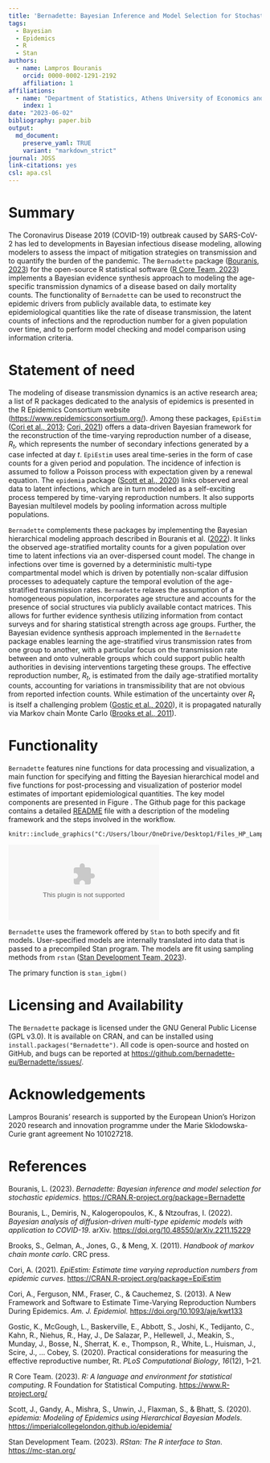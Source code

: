 ```yaml
---
title: 'Bernadette: Bayesian Inference and Model Selection for Stochastic Epidemics in R'
tags:
  - Bayesian
  - Epidemics
  - R
  - Stan
authors:
  - name: Lampros Bouranis
    orcid: 0000-0002-1291-2192
    affiliation: 1
affiliations:
  - name: "Department of Statistics, Athens University of Economics and Business, Athens, Greece"
    index: 1
date: "2023-06-02"
bibliography: paper.bib
output:
  md_document:
    preserve_yaml: TRUE
    variant: "markdown_strict"
journal: JOSS
link-citations: yes
csl: apa.csl
---
```


# Summary

The Coronavirus Disease 2019 (COVID-19) outbreak caused by SARS-CoV-2
has led to developments in Bayesian infectious disease modeling,
allowing modelers to assess the impact of mitigation strategies on
transmission and to quantify the burden of the pandemic. The
`Bernadette` package ([Bouranis, 2023](#ref-bernadette)) for the
open-source R statistical software ([R Core Team, 2023](#ref-rsoft))
implements a Bayesian evidence synthesis approach to modeling the
age-specific transmission dynamics of a disease based on daily mortality
counts. The functionality of `Bernadette` can be used to reconstruct the
epidemic drivers from publicly available data, to estimate key
epidemiological quantities like the rate of disease transmission, the
latent counts of infections and the reproduction number for a given
population over time, and to perform model checking and model comparison
using information criteria.

# Statement of need

The modeling of disease transmission dynamics is an active research
area; a list of R packages dedicated to the analysis of epidemics is
presented in the R Epidemics Consortium website
(<https://www.repidemicsconsortium.org/>). Among these packages,
`EpiEstim` ([Cori et al., 2013](#ref-Cori2013); [Cori,
2021](#ref-epiestim)) offers a data-driven Bayesian framework for the
reconstruction of the time-varying reproduction number of a disease,
*R*<sub>*t*</sub>, which represents the number of secondary infections
generated by a case infected at day *t*. `EpiEstim` uses areal
time-series in the form of case counts for a given period and
population. The incidence of infection is assumed to follow a Poisson
process with expectation given by a renewal equation. The `epidemia`
package ([Scott et al., 2020](#ref-epidemia)) links observed areal data
to latent infections, which are in turn modeled as a self-exciting
process tempered by time-varying reproduction numbers. It also supports
Bayesian multilevel models by pooling information across multiple
populations.

`Bernadette` complements these packages by implementing the Bayesian
hierarchical modeling approach described in Bouranis et al.
([2022](#ref-bouranis)). It links the observed age-stratified mortality
counts for a given population over time to latent infections via an
over-dispersed count model. The change in infections over time is
governed by a deterministic multi-type compartmental model which is
driven by potentially non-scalar diffusion processes to adequately
capture the temporal evolution of the age-stratified transmission rates.
`Bernadette` relaxes the assumption of a homogeneous population,
incorporates age structure and accounts for the presence of social
structures via publicly available contact matrices. This allows for
further evidence synthesis utilizing information from contact surveys
and for sharing statistical strength across age groups. Further, the
Bayesian evidence synthesis approach implemented in the `Bernadette`
package enables learning the age-stratified virus transmission rates
from one group to another, with a particular focus on the transmission
rate between and onto vulnerable groups which could support public
health authorities in devising interventions targeting these groups. The
effective reproduction number, *R*<sub>*t*</sub>, is estimated from the
daily age-stratified mortality counts, accounting for variations in
transmissibility that are not obvious from reported infection counts.
While estimation of the uncertainty over *R*<sub>*t*</sub> is itself a
challenging problem ([Gostic et al., 2020](#ref-gostic)), it is
propagated naturally via Markov chain Monte Carlo ([Brooks et al.,
2011](#ref-brooks)).

# Functionality

<!-- See https://imperialcollegelondon.github.io/epidemia/articles/model-introduction.html -->
<!-- - Bayesian evidence synthesis -->
<!-- Generative model + figure. Connect this to the main functions -->
<!-- - Description of main functions -->
<!-- - Stan -->
<!-- - Information criteria with loo. -->
<!-- The probabilistic programming language `Stan` [@carpenter2017stan] has been used extensively to specify and fit Bayesian models for disease transmission during the Covid-19 pandemic.  -->
<!-- Examples analyses include Flaxman et al. (2020), Hauser et al. (2020) and Doremalen et al. (2020).  -->

`Bernadette` features nine functions for data processing and
visualization, a main function for specifying and fitting the Bayesian
hierarchical model and five functions for post-processing and
visualization of posterior model estimates of important epidemiological
quantities. The key model components are presented in Figure . The
Github page for this package contains a detailed
[README](https://github.com/bernadette-eu/Bernadette/blob/master/README.md)
file with a description of the modeling framework and the steps involved
in the workflow.

    knitr::include_graphics("C:/Users/lbour/OneDrive/Desktop1/Files_HP_Lampros/Academic/Post_Doctoral_Researcher/1_Marie_Curie_PostDoc/8_BERNADETTE/8_Package/bernadette/paper/Data_generating_mechanism_eps.eps")

![Functional relationships between data sources (rectangles), modeled
outputs (ovals) and parameters
(hexagons)](Data_generating_mechanism_eps.eps)

`Bernadette` uses the framework offered by `Stan` to both specify and
fit models. User-specified models are internally translated into data
that is passed to a precompiled Stan program. The models are fit using
sampling methods from `rstan` ([Stan Development Team,
2023](#ref-rstan)).

The primary function is `stan_igbm()`

# Licensing and Availability

The `Bernadette` package is licensed under the GNU General Public
License (GPL v3.0). It is available on CRAN, and can be installed using
`install.packages("Bernadette")`. All code is open-source and hosted on
GitHub, and bugs can be reported at
<https://github.com/bernadette-eu/Bernadette/issues/>.

# Acknowledgements

Lampros Bouranis’ research is supported by the European Union’s Horizon
2020 research and innovation programme under the Marie Sklodowska-Curie
grant agreement No 101027218.

# References

Bouranis, L. (2023). *Bernadette: Bayesian inference and model selection
for stochastic epidemics*.
<https://CRAN.R-project.org/package=Bernadette>

Bouranis, L., Demiris, N., Kalogeropoulos, K., & Ntzoufras, I. (2022).
*<span class="nocase">Bayesian analysis of diffusion-driven multi-type
epidemic models with application to COVID-19</span>*. arXiv.
<https://doi.org/10.48550/arXiv.2211.15229>

Brooks, S., Gelman, A., Jones, G., & Meng, X. (2011). *Handbook of
markov chain monte carlo*. CRC press.

Cori, A. (2021). *EpiEstim: Estimate time varying reproduction numbers
from epidemic curves*. <https://CRAN.R-project.org/package=EpiEstim>

Cori, A., Ferguson, NM., Fraser, C., & Cauchemez, S. (2013). <span
class="nocase">A New Framework and Software to Estimate Time-Varying
Reproduction Numbers During Epidemics</span>. *Am. J. Epidemiol.*
<https://doi.org/10.1093/aje/kwt133>

Gostic, K., McGough, L., Baskerville, E., Abbott, S., Joshi, K.,
Tedijanto, C., Kahn, R., Niehus, R., Hay, J., De Salazar, P., Hellewell,
J., Meakin, S., Munday, J., Bosse, N., Sherrat, K. e., Thompson, R.,
White, L., Huisman, J., Scire, J., … Cobey, S. (2020). <span
class="nocase">Practical considerations for measuring the effective
reproductive number, Rt</span>. *PLoS Computational Biology*, *16*(12),
1–21.

R Core Team. (2023). *R: A language and environment for statistical
computing*. R Foundation for Statistical Computing.
<https://www.R-project.org/>

Scott, J., Gandy, A., Mishra, S., Unwin, J., Flaxman, S., & Bhatt, S.
(2020). *<span class="nocase">epidemia: Modeling of Epidemics using
Hierarchical Bayesian Models</span>*.
<https://imperialcollegelondon.github.io/epidemia/>

Stan Development Team. (2023). *RStan: The R interface to Stan*.
<https://mc-stan.org/>
